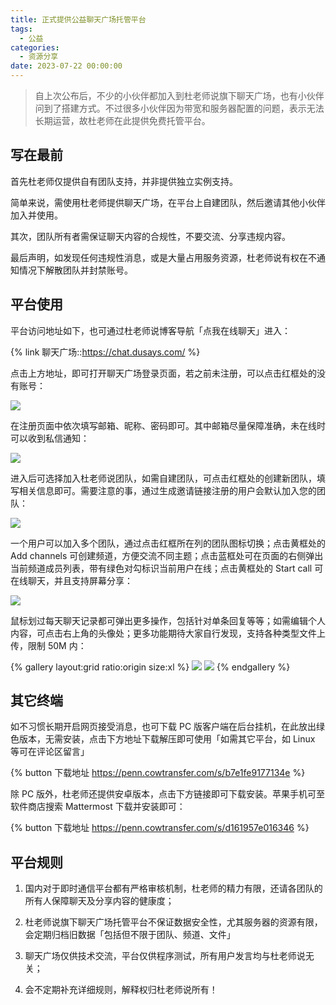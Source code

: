 ```yaml
---
title: 正式提供公益聊天广场托管平台
tags:
  - 公益
categories:
  - 资源分享
date: 2023-07-22 00:00:00
---
```


> 自上次公布后，不少的小伙伴都加入到杜老师说旗下聊天广场，也有小伙伴问到了搭建方式。不过很多小伙伴因为带宽和服务器配置的问题，表示无法长期运营，故杜老师在此提供免费托管平台。

<!-- more -->

## 写在最前

首先杜老师仅提供自有团队支持，并非提供独立实例支持。

简单来说，需使用杜老师提供聊天广场，在平台上自建团队，然后邀请其他小伙伴加入并使用。

其次，团队所有者需保证聊天内容的合规性，不要交流、分享违规内容。

最后声明，如发现任何违规性消息，或是大量占用服务资源，杜老师说有权在不通知情况下解散团队并封禁账号。

## 平台使用

平台访问地址如下，也可通过杜老师说博客导航「点我在线聊天」进入：

{% link 聊天广场::https://chat.dusays.com/ %}

点击上方地址，即可打开聊天广场登录页面，若之前未注册，可以点击红框处的没有账号：

![](https://cdn.dusays.com/2023/07/608-1.jpg)

在注册页面中依次填写邮箱、昵称、密码即可。其中邮箱尽量保障准确，未在线时可以收到私信通知：

![](https://cdn.dusays.com/2023/07/608-2.jpg)

进入后可选择加入杜老师说团队，如需自建团队，可点击红框处的创建新团队，填写相关信息即可。需要注意的事，通过生成邀请链接注册的用户会默认加入您的团队：

![](https://cdn.dusays.com/2023/07/608-3.jpg)

一个用户可以加入多个团队，通过点击红框所在列的团队图标切换；点击黄框处的 Add channels 可创建频道，方便交流不同主题；点击蓝框处可在页面的右侧弹出当前频道成员列表，带有绿色对勾标识当前用户在线；点击黄框处的 Start call 可在线聊天，并且支持屏幕分享：

![](https://cdn.dusays.com/2023/07/608-4.jpg)

鼠标划过每天聊天记录都可弹出更多操作，包括针对单条回复等等；如需编辑个人内容，可点击右上角的头像处；更多功能期待大家自行发现，支持各种类型文件上传，限制 50M 内：

{% gallery layout:grid ratio:origin size:xl %}
![](https://cdn.dusays.com/2023/07/608-5.jpg)
![](https://cdn.dusays.com/2023/07/608-6.jpg)
{% endgallery %}

## 其它终端

如不习惯长期开启网页接受消息，也可下载 PC 版客户端在后台挂机，在此放出绿色版本，无需安装，点击下方地址下载解压即可使用「如需其它平台，如 Linux 等可在评论区留言」

{% button 下载地址 https://penn.cowtransfer.com/s/b7e1fe9177134e %}

除 PC 版外，杜老师还提供安卓版本，点击下方链接即可下载安装。苹果手机可至软件商店搜索 Mattermost 下载并安装即可：

{% button 下载地址 https://penn.cowtransfer.com/s/d161957e016346 %}

## 平台规则

1. 国内对于即时通信平台都有严格审核机制，杜老师的精力有限，还请各团队的所有人保障聊天及分享内容的健康度；

2. 杜老师说旗下聊天广场托管平台不保证数据安全性，尤其服务器的资源有限，会定期归档旧数据「包括但不限于团队、频道、文件」

3. 聊天广场仅供技术交流，平台仅供程序测试，所有用户发言均与杜老师说无关；

4. 会不定期补充详细规则，解释权归杜老师说所有！
